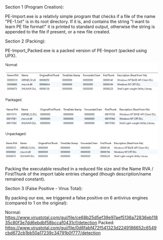 Section 1 (Program Creation):

PE-Import.exe is a relativly simple program that checks if a file of the name "PE-1.txt" is in its root directory. If it is, and contains the string "I want to learn PE file format!" it is printed to standard output, otherwise the string is appended to the file if present, or a new file created.

Section 2 (Packing):

PE-Import_Packed.exe is a packed version of PE-Import (packed using UPX).

![Import Tables](Attachments/Imports.png)

Packing the executable resulted in a reduced file size and the Name RVA / FirstThunk of the import table entries changed (though description/name remained constant).

Section 3 (False Positive - Virus Total):

By packing our exe, we triggered a false positive on 6 antivirus engines (compared to 1 on the original):

Normal: https://www.virustotal.com/gui/file/ce68b25d5ef39e97aef5136a72836eb11835c80f3e7dd6ebdbf58bccaf0431cf/detection
Packed: https://www.virustotal.com/gui/file/0d6fabf472f541323d2249186652c6549cbd672cb1bb50a17239c34791b0f777/detection
